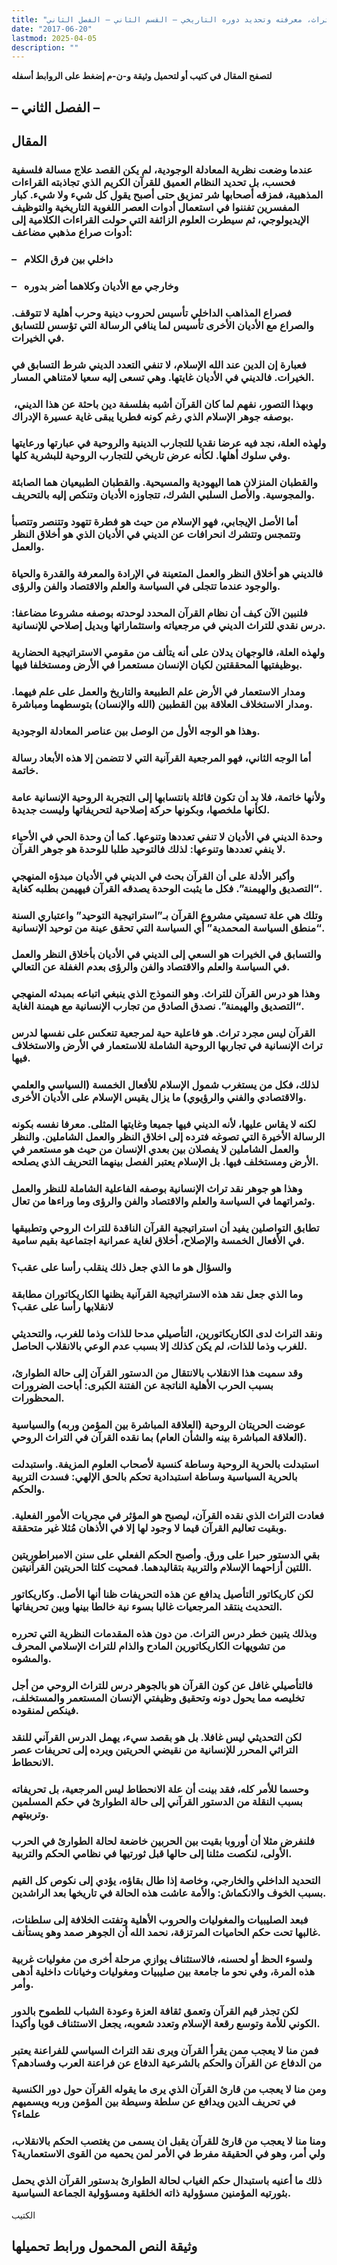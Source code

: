 ```yaml
---
title: "التراث، معرفته وتحديد دوره التاريخي – القسم الثاني – الفصل الثاني"
date: "2017-06-20"
lastmod: 2025-04-05
description: ""
---
```

**لتصفح المقال في كتيب أو لتحميل وثيقة و-ن-م إضغط على الروابط أسفله**

## **– الفصل الثاني –**

## المقال

### عندما وضعت نظرية المعادلة الوجودية، لم يكن القصد علاج مسالة فلسفية فحسب، بل تحديد النظام العميق للقرآن الكريم الذي تجاذبته القراءات المذهبية، فمزقه أصحابها شر تمزيق حتى أصبح يقول كل شيء ولا شيء. كبار المفسرين تفننوا في استعمال أدوات العصر اللغوية التاريخية والتوظيف الإيديولوجي، ثم سيطرت العلوم الزائفة التي حولت القراءات الكلامية إلى أدوات صراع مذهبي مضاعف:

### –   داخلي بين فرق الكلام

### –   وخارجي مع الأديان وكلاهما أضر بدوره

### فصراع المذاهب الداخلي تأسيس لحروب دينية وحرب أهلية لا تتوقف. والصراع مع الأديان الأخرى تأسيس لما ينافي الرسالة التي تؤسس للتسابق في الخيرات.

### فعبارة إن الدين عند الله الإسلام، لا تنفي التعدد الديني شرط التسابق في الخيرات. فالديني في الأديان غايتها. وهي تسعى إليه سعيا لامتناهي المسار.

### وبهذا التصور، نفهم لما كان القرآن أشبه بفلسفة دين باحثة عن هذا الديني،  بوصفه جوهر الإسلام الذي رغم كونه فطريا يبقى غاية عسيرة الإدراك.

### ولهذه العلة، نجد فيه عرضا نقديا للتجارب الدينية والروحية في عبارتها ورعايتها وفي سلوك أهلها. لكأنه عرض تاريخي للتجارب الروحية للبشرية كلها.

### والقطبان المنزلان هما اليهودية والمسيحية. والقطبان الطبيعيان هما الصابئة والمجوسية. والأصل السلبي الشرك، تتجاوزه الأديان وتنكص إليه بالتحريف.

### أما الأصل الإيجابي، فهو الإسلام من حيث هو فطرة تتهود وتتنصر وتتصبأ وتتمجس وتتشرك انحرافات عن الديني في الأديان الذي هو أخلاق النظر والعمل.

### فالديني هو أخلاق النظر والعمل المتعينة في الإرادة والمعرفة والقدرة والحياة والوجود عندما تتجلى في السياسة والعلم والاقتصاد والفن والرؤى.

### فلنبين الآن كيف أن نظام القرآن المحدد لوحدته بوصفه مشروعا مضاعفا: درس نقدي للتراث الديني في مرجعياته واستثماراتها وبديل إصلاحي للإنسانية.

### ولهذه العلة، فالوجهان يدلان على أنه يتألف من مقومي الاستراتيجية الحضارية بوظيفتيها المحققتين لكيان الإنسان مستعمرا في الأرض ومستخلفا فيها.

### ومدار الاستعمار في الأرض علم الطبيعة والتاريخ والعمل على علم فيهما. ومدار الاستخلاف العلاقة بين القطبين (الله والإنسان) بتوسطهما ومباشرة.

### وهذا هو الوجه الأول من الوصل بين عناصر المعادلة الوجودية.

### أما الوجه الثاني، فهو المرجعية القرآنية التي لا تتضمن إلا هذه الأبعاد رسالة خاتمة.

### ولأنها خاتمة، فلا بد أن تكون قائلة بانتسابها إلى التجربة الروحية الإنسانية عامة لكأنها ملخصها، وبكونها حركة إصلاحية لتحريفاتها وليست جديدة.

### وحدة الديني في الأديان لا تنفي تعددها وتنوعها. كما أن وحدة الحي في الأحياء لا ينفي تعددها وتنوعها: لذلك فالتوحيد طلبا للوحدة هو جوهر القرآن.

### وأكبر الأدلة على أن القرآن بحث في الديني في الأديان مبدؤه المنهجي “التصديق والهيمنة”. فكل ما يثبت الوحدة يصدقه القرآن فيهيمن بطلبه كغاية.

### وتلك هي علة تسميتي مشروع القرآن بـ”استراتيجية التوحيد” واعتباري السنة “منطق السياسة المحمدية” أي السياسة التي تحقق عينة من توحيد الإنسانية.

### والتسابق في الخيرات هو السعي إلى الديني في الأديان بأخلاق النظر والعمل في السياسة والعلم والاقتصاد والفن والرؤى بعدم الغفلة عن التعالي.

### وهذا هو درس القرآن للتراث. وهو النموذج الذي ينبغي اتباعه بمبدئه المنهجي “التصديق والهيمنة”. نصدق الصادق من تجارب الإنسانية مع هيمنة الغاية.

### القرآن ليس مجرد تراث. هو فاعلية حية لمرجعية تنعكس على نفسها لدرس تراث الإنسانية في تجاربها الروحية الشاملة للاستعمار في الأرض والاستخلاف فيها.

### لذلك، فكل من يستغرب شمول الإسلام للأفعال الخمسة (السياسي والعلمي والاقتصادي والفني والرؤيوي) ما يزال يقيس الإسلام على الأديان الأخرى.

### لكنه لا يقاس عليها، لأنه الديني فيها جميعا وغايتها المثلى. معرفا نفسه بكونه الرسالة الأخيرة التي تصوغه فترده إلى اخلاق النظر والعمل الشاملين. والنظر والعمل الشاملين لا يفصلان بين بعدي الإنسان من حيث هو مستعمر في الأرض ومستخلف فيها. بل الإسلام يعتبر الفصل بينهما التحريف الذي يصلحه.

### وهذا هو جوهر نقد تراث الإنسانية بوصفه الفاعلية الشاملة للنظر والعمل وثمراتهما في السياسة والعلم والاقتصاد والفن والرؤى وما وراءها من تعال.

### تطابق التواصلين يفيد أن استراتيجية القرآن الناقدة للتراث الروحي وتطبيقها في الأفعال الخمسة والإصلاح، أخلاق لغاية عمرانية اجتماعية بقيم سامية.

### والسؤال هو ما الذي جعل ذلك ينقلب رأسا على عقب؟

### وما الذي جعل نقد هذه الاستراتيجية القرآنية يظنها الكاريكاتوران مطابقة لانقلابها رأسا على عقب؟

### ونقد التراث لدى الكاريكاتورين، التأصيلي مدحا للذات وذما للغرب، والتحديثي للغرب وذما للذات، لم يكن كذلك إلا بسبب عدم الوعي بالانقلاب الحاصل.

### وقد سميت هذا الانقلاب بالانتقال من الدستور القرآن إلى حالة الطوارئ، بسبب الحرب الأهلية الناتجة عن الفتنة الكبرى: أباحت الضرورات المحظورات.

### عوضت الحريتان الروحية (العلاقة المباشرة بين المؤمن وربه) والسياسية (العلاقة المباشرة بينه والشأن العام) بما نقده القرآن في التراث الروحي.

### استبدلت بالحرية الروحية وساطة كنسية لأصحاب العلوم المزيفة. واستبدلت بالحرية السياسية وساطة استبدادية تحكم بالحق الإلهي: فسدت التربية والحكم.

### فعادت التراث الذي نقده القرآن، ليصبح هو المؤثر في مجريات الأمور الفعلية. وبقيت تعاليم القرآن قيما لا وجود لها إلا في الأذهان مُثلا غير متحققة.

### بقي الدستور حبرا على ورق. وأصبح الحكم الفعلي على سنن الامبراطوريتين اللتين أزاحهما الإسلام والتربية بتقاليدهما. فمحيت كلتا الحريتين القرآنيتين.

### لكن كاريكاتور التأصيل يدافع عن هذه التحريفات ظنا أنها الأصل. وكاريكاتور التحديث ينتقد المرجعيات غالبا بسوء نية خالطا بينها وبين تحريفاتها.

### وبذلك يتبين خطر درس التراث. من دون هذه المقدمات النظرية التي تحرره من تشويهات الكاريكاتورين المادح والذام للتراث الإسلامي المحرف والمشوه.

### فالتأصيلي غافل عن كون القرآن هو بالجوهر درس للتراث الروحي من أجل تخليصه مما يحول دونه وتحقيق وظيفتي الإنسان المستعمر والمستخلف، فينكص لمنقوده.

### لكن التحديثي ليس غافلا. بل هو بقصد سيء، يهمل الدرس القرآني للنقد التراثي المحرر للإنسانية من نقيضي الحريتين ويرده إلى تحريفات عصر الانحطاط.

### وحسما للأمر كله، فقد بينت أن علة الانحطاط ليس المرجعية، بل تحريفاته بسبب النقلة من الدستور القرآني إلى حالة الطوارئ في حكم المسلمين وتربيتهم.

### فلنفرض مثلا أن أوروبا بقيت بين الحربين خاضعة لحالة الطوارئ في الحرب الأولى، لنكصت مثلنا إلى حالها قبل ثورتيها في نظامي الحكم والتربية.

### التحديد الداخلي والخارجي، وخاصة إذا طال بقاؤه، يؤدي إلى نكوص كل القيم بسبب الخوف والانكماش: والأمة عاشت هذه الحالة في تاريخها بعد الراشدين.

### فبعد الصليبيات والمغوليات والحروب الأهلية وتفتت الخلافة إلى سلطنات، غالبها تحت حكم الحاميات المرتزقة، نحمد الله أن الجوهر صمد وهو يستأنف.

### ولسوء الحظ أو لحسنه، فالاستئناف يوازي مرحلة أخرى من مغوليات غربية هذه المرة، وفي نحو ما جامعة بين صليبيات ومغوليات وخيانات داخلية أدهى وأمر.

### لكن تجذر قيم القرآن وتعمق ثقافة العزة وعودة الشباب للطموح بالدور الكوني للأمة وتوسع رقعة الإسلام وتعدد شعوبه، يجعل الاستئناف قويا وأكيدا.

### فمن منا لا يعجب ممن يقرأ القرآن ويرى نقد التراث السياسي للفراعنة يعتبر من الدفاع عن القرآن والحكم بالشرعية الدفاع عن فراعنة العرب وفسادهم؟

### ومن منا لا يعجب من قارئ القرآن الذي يرى ما يقوله القرآن حول دور الكنسية في تحريف الدين ويدافع عن سلطة وسيطة بين المؤمن وربه ويسميهم علماء؟

### ومنا منا لا يعجب من قارئ للقرآن يقبل ان يسمى من يغتصب الحكم بالانقلاب، ولي أمر، وهو في الحقيقة مفرط في الأمر لمن يحميه من القوى الاستعمارية؟

### ذلك ما أعنيه باستبدال حكم الغياب لحالة الطوارئ بدستور القرآن الذي يحمل بثورتيه المؤمنين مسؤولية ذاته الخلقية ومسؤولية الجماعة السياسية.

الكتيب

## وثيقة النص المحمول ورابط تحميلها

###
